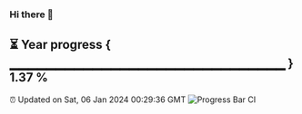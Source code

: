 ### Hi there 👋
⏳ Year progress { ▁▁▁▁▁▁▁▁▁▁▁▁▁▁▁▁▁▁▁▁▁▁▁▁▁▁▁▁▁▁ } 1.37 %
---
⏰ Updated on Sat, 06 Jan 2024 00:29:36 GMT
![Progress Bar CI](https://github.com/Moyi321/Moyi321/workflows/Progress%20Bar%20CI/badge.svg)
